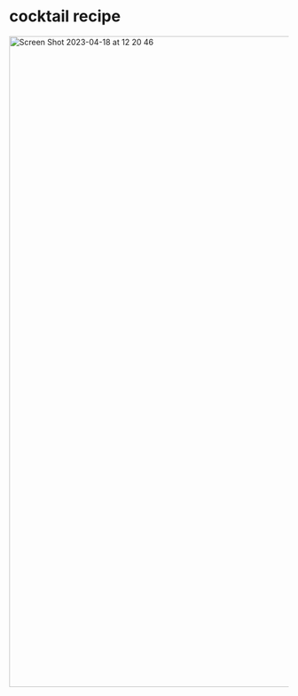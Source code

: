 # cocktail recipe
<img width="1173" alt="Screen Shot 2023-04-18 at 12 20 46" src="https://user-images.githubusercontent.com/109960140/232670514-359f1b38-1b90-479e-b086-709762f367f0.png">
